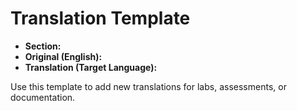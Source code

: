 # Translation Template

- **Section:**
- **Original (English):**
- **Translation (Target Language):**

Use this template to add new translations for labs, assessments, or documentation.